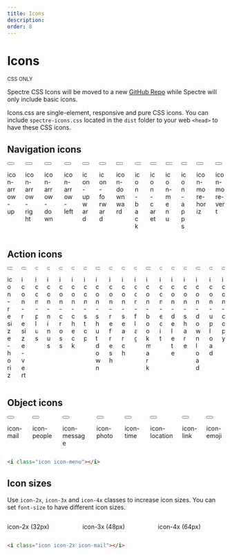 ```yaml
---
title: Icons
description: 
order: 8
---
```


# Icons

<small class="label label-secondary">CSS ONLY</small>

<div class="vp-raw docs-demo columns">
  <div class="column">
    <div class="toast toast-primary">Spectre CSS Icons will be moved to a new <a href="https://github.com/picturepan2/icons.css" target="_blank">GitHub Repo</a> while Spectre will only include basic icons.</div>
  </div>
</div>

 Icons.css are single-element, responsive and pure CSS icons. You can include `spectre-icons.css` located in the `dist` folder to your web `<head>` to have these CSS icons.

## Navigation icons

 
<div class="vp-raw docs-demo columns">
  <div class="column col-3 col-md-6">
    <button class="btn btn-primary btn-action btn-lg"><i class="icon icon-arrow-up"></i></button>
    <p>icon-arrow-up</p>
  </div>
  <div class="column col-3 col-md-6">
    <button class="btn btn-primary btn-action btn-lg"><i class="icon icon-arrow-right"></i></button>
    <p>icon-arrow-right</p>
  </div>
  <div class="column col-3 col-md-6">
    <button class="btn btn-primary btn-action btn-lg"><i class="icon icon-arrow-down"></i></button>
    <p>icon-arrow-down</p>
  </div>
  <div class="column col-3 col-md-6">
    <button class="btn btn-primary btn-action btn-lg"><i class="icon icon-arrow-left"></i></button>
    <p>icon-arrow-left</p>
  </div>
  <div class="column col-3 col-md-6">
    <button class="btn btn-primary btn-action btn-lg"><i class="icon icon-upward"></i></button>
    <p>icon-upward</p>
  </div>
  <div class="column col-3 col-md-6">
    <button class="btn btn-primary btn-action btn-lg"><i class="icon icon-forward"></i></button>
    <p>icon-forward</p>
  </div>
  <div class="column col-3 col-md-6">
    <button class="btn btn-primary btn-action btn-lg"><i class="icon icon-downward"></i></button>
    <p>icon-downward</p>
  </div>
  <div class="column col-3 col-md-6">
    <button class="btn btn-primary btn-action btn-lg"><i class="icon icon-back"></i></button>
    <p>icon-back</p>
  </div>
  <div class="column col-3 col-md-6">
    <button class="btn btn-primary btn-action btn-lg"><i class="icon icon-caret"></i></button>
    <p>icon-caret</p>
  </div>
  <div class="column col-3 col-md-6">
    <button class="btn btn-primary btn-action btn-lg"><i class="icon icon-menu"></i></button>
    <p>icon-menu</p>
  </div>
  <div class="column col-3 col-md-6">
    <button class="btn btn-primary btn-action btn-lg"><i class="icon icon-apps"></i></button>
    <p>icon-apps</p>
  </div>
  <div class="column col-3 col-md-6">
    <button class="btn btn-primary btn-action btn-lg"><i class="icon icon-more-horiz"></i></button>
    <p>icon-more-horiz</p>
  </div>
  <div class="column col-3 col-md-6">
    <button class="btn btn-primary btn-action btn-lg"><i class="icon icon-more-vert"></i></button>
    <p>icon-more-vert</p>
  </div>
</div>

## Action icons

 
<div class="vp-raw docs-demo columns">
  <div class="column col-3 col-md-6">
    <button class="btn btn-primary btn-action btn-lg"><i class="icon icon-resize-horiz"></i></button>
    <p>icon-resize-horiz</p>
  </div>
  <div class="column col-3 col-md-6">
    <button class="btn btn-primary btn-action btn-lg"><i class="icon icon-resize-vert"></i></button>
    <p>icon-resize-vert</p>
  </div>
  <div class="column col-3 col-md-6">
    <button class="btn btn-primary btn-action btn-lg"><i class="icon icon-plus"></i></button>
    <p>icon-plus</p>
  </div>
  <div class="column col-3 col-md-6">
    <button class="btn btn-primary btn-action btn-lg"><i class="icon icon-minus"></i></button>
    <p>icon-minus</p>
  </div>
  <div class="column col-3 col-md-6">
    <button class="btn btn-primary btn-action btn-lg"><i class="icon icon-cross"></i></button>
    <p>icon-cross</p>
  </div>
  <div class="column col-3 col-md-6">
    <button class="btn btn-primary btn-action btn-lg"><i class="icon icon-check"></i></button>
    <p>icon-check</p>
  </div>
  <div class="column col-3 col-md-6">
    <button class="btn btn-primary btn-action btn-lg"><i class="icon icon-stop"></i></button>
    <p>icon-stop</p>
  </div>
  <div class="column col-3 col-md-6">
    <button class="btn btn-primary btn-action btn-lg"><i class="icon icon-shutdown"></i></button>
    <p>icon-shutdown</p>
  </div>
  <div class="column col-3 col-md-6">
    <button class="btn btn-primary btn-action btn-lg"><i class="icon icon-refresh"></i></button>
    <p>icon-refresh</p>
  </div>
  <div class="column col-3 col-md-6">
    <button class="btn btn-primary btn-action btn-lg"><i class="icon icon-search"></i></button>
    <p>icon-search</p>
  </div>
  <div class="column col-3 col-md-6">
    <button class="btn btn-primary btn-action btn-lg"><i class="icon icon-flag"></i></button>
    <p>icon-flag</p>
  </div>
  <div class="column col-3 col-md-6">
    <button class="btn btn-primary btn-action btn-lg"><i class="icon icon-bookmark"></i></button>
    <p>icon-bookmark</p>
  </div>
  <div class="column col-3 col-md-6">
    <button class="btn btn-primary btn-action btn-lg"><i class="icon icon-edit"></i></button>
    <p>icon-edit</p>
  </div>
  <div class="column col-3 col-md-6">
    <button class="btn btn-primary btn-action btn-lg"><i class="icon icon-delete"></i></button>
    <p>icon-delete</p>
  </div>
  <div class="column col-3 col-md-6">
    <button class="btn btn-primary btn-action btn-lg"><i class="icon icon-share"></i></button>
    <p>icon-share</p>
  </div>
  <div class="column col-3 col-md-6">
    <button class="btn btn-primary btn-action btn-lg"><i class="icon icon-download"></i></button>
    <p>icon-download</p>
  </div>
  <div class="column col-3 col-md-6">
    <button class="btn btn-primary btn-action btn-lg"><i class="icon icon-upload"></i></button>
    <p>icon-upload</p>
  </div>
  <div class="column col-3 col-md-6">
    <button class="btn btn-primary btn-action btn-lg"><i class="icon icon-copy"></i></button>
    <p>icon-copy</p>
  </div>
</div>

## Object icons

 
<div class="vp-raw docs-demo columns">
  <div class="column col-3 col-md-6">
    <button class="btn btn-primary btn-action btn-lg"><i class="icon icon-mail"></i></button>
    <p>icon-mail</p>
  </div>
  <div class="column col-3 col-md-6">
    <button class="btn btn-primary btn-action btn-lg"><i class="icon icon-people"></i></button>
    <p>icon-people</p>
  </div>
  <div class="column col-3 col-md-6">
    <button class="btn btn-primary btn-action btn-lg"><i class="icon icon-message"></i></button>
    <p>icon-message</p>
  </div>
  <div class="column col-3 col-md-6">
    <button class="btn btn-primary btn-action btn-lg"><i class="icon icon-photo"></i></button>
    <p>icon-photo</p>
  </div>
  <div class="column col-3 col-md-6">
    <button class="btn btn-primary btn-action btn-lg"><i class="icon icon-time"></i></button>
    <p>icon-time</p>
  </div>
  <div class="column col-3 col-md-6">
    <button class="btn btn-primary btn-action btn-lg"><i class="icon icon-location"></i></button>
    <p>icon-location</p>
  </div>
  <div class="column col-3 col-md-6">
    <button class="btn btn-primary btn-action btn-lg"><i class="icon icon-link"></i></button>
    <p>icon-link</p>
  </div>
  <div class="column col-3 col-md-6">
    <button class="btn btn-primary btn-action btn-lg"><i class="icon icon-emoji"></i></button>
    <p>icon-emoji</p>
  </div>
</div>

```html
<i class="icon icon-menu"></i>

```

## Icon sizes

Use `icon-2x`, `icon-3x` and `icon-4x` classes to increase icon sizes. You can set `font-size` to have different icon sizes.

 
<div class="vp-raw docs-demo columns">
  <div class="column col-3 col-md-6">
    <p><i class="icon icon-2x icon-mail"></i></p>
    <p>icon-2x (32px)</p>
  </div>
  <div class="column col-3 col-md-6">
    <p><i class="icon icon-3x icon-mail"></i></p>
    <p>icon-3x (48px)</p>
  </div>
  <div class="column col-3 col-md-6">
    <p><i class="icon icon-4x icon-mail"></i></p>
    <p>icon-4x (64px)</p>
  </div>
</div>

```html
<i class="icon icon-2x icon-mail"></i>
```
